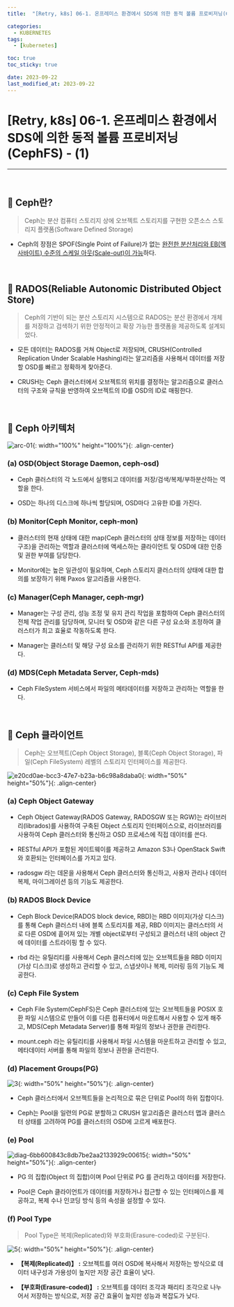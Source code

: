 ```yaml
---
title:  "[Retry, k8s] 06-1. 온프레미스 환경에서 SDS에 의한 동적 볼륨 프로비저닝(CephFS) - (1)"

categories:
  - KUBERNETES
tags:
  - [kubernetes]

toc: true
toc_sticky: true

date: 2023-09-22
last_modified_at: 2023-09-22
---
```

# [Retry, k8s] 06-1. 온프레미스 환경에서 SDS에 의한 동적 볼륨 프로비저닝(CephFS) - (1)
---

<style>
table {
    font-size: 12pt;
}
table th:first-of-type {
    width: 5%;
}
table th:nth-of-type(2) {
    width: 15%;
}
table th:nth-of-type(3) {
    width: 50%;
}
table th:nth-of-type(4) {
    width: 30%;
}
</style>

<br>

## 🔔 Ceph란? 

> Ceph는 분산 컴퓨터 스토리지 상에 오브젝트 스토리지를 구현한 오픈소스 스토리지 플랫폼(Software Defined Storage)
    
- Ceph의 장점은 SPOF(Single Point of Failure)가 없는 <u>완전한 분산처리와 EB(엑사바이트) 수준의 스케일 아웃(Scale-out)이 가능</u>하다.

<br>

## 🔔 RADOS(Reliable Autonomic Distributed Object Store)

> Ceph의 기반이 되는 분산 스토리지 시스템으로 RADOS는 분산 환경에서 개체를 저장하고 검색하기 위한 안정적이고 확장 가능한 플랫폼을 제공하도록 설계되었다.

- 모든 데이터는 RADOS를 거쳐 Object로 저장되며, CRUSH(Controlled Replication Under Scalable Hashing)라는 알고리즘을 사용해서 데이터를 저장할 OSD를 빠르고 정확하게 찾아준다.

- CRUSH는 Ceph 클러스터에서 오브젝트의 위치를 결정하는 알고리즘으로 클러스터의 구조와 규칙을 반영하여 오브젝트의 ID를 OSD의 ID로 매핑한다.

<br>

## 🔔 Ceph 아키텍처


![arc-01](https://user-images.githubusercontent.com/42735894/228179743-3686567a-c390-48e3-9dc6-cfebaf985667.png){: width="100%" height="100%"}{: .align-center}


### (a) OSD(Object Storage Daemon, ceph-osd)

- Ceph 클러스터의 각 노드에서 실행되고 데이터를 저장/검색/복제/부하분산하는 역할을 한다.

- OSD는 하나의 디스크에 하나씩 할당되며, OSD마다 고유한 ID를 가진다.


### (b) Monitor(Ceph Monitor, ceph-mon)

- 클러스터의 현재 상태에 대한 map(Ceph 클러스터의 상태 정보를 저장하는 데이터 구조)을 관리하는 역할과 클러스터에 액세스하는 클라이언트 및 OSD에 대한 인증 및 권한 부여를 담당한다.

- Monitor에는 높은 일관성이 필요하며, Ceph 스토리지 클러스터의 상태에 대한 합의를 보장하기 위해 Paxos 알고리즘을 사용한다.


### (c) Manager(Ceph Manager, ceph-mgr)

- Manager는 구성 관리, 성능 조정 및 유지 관리 작업을 포함하여 Ceph 클러스터의 전체 작업 관리를 담당하며, 모니터 및 OSD와 같은 다른 구성 요소와 조정하여 클러스터가 최고 효율로 작동하도록 한다.

- Manager는 클러스터 및 해당 구성 요소를 관리하기 위한 RESTful API를 제공한다.


### (d) MDS(Ceph Metadata Server, Ceph-mds)

- Ceph FileSystem 서비스에서 파일의 메타데이터를 저장하고 관리하는 역할을 한다.

<br>

## 🔔 Ceph 클라이언트

> Ceph는 오브젝트(Ceph Object Storage), 블록(Ceph Object Storage), 파일(Ceph FileSystem) 레벨의 스토리지 인터페이스를 제공한다.

![e20cd0ae-bcc3-47e7-b23a-b6c98a8daba0](https://user-images.githubusercontent.com/42735894/228186751-115f97cb-b80f-471c-93c4-c544df488214.png){: width="50%" height="50%"}{: .align-center}


### (a) Ceph Object Gateway

- Ceph Object Gateway(RADOS Gateway, RADOSGW 또는 RGW)는 라이브러리(librados)를 사용하여 구축된 Object 스토리지 인터페이스으로, 라이브러리를 사용하여 Ceph 클러스터와 통신하고 OSD 프로세스에 직접 데이터를 쓴다.

- RESTful API가 포함된 게이트웨이를 제공하고 Amazon S3나 OpenStack Swift와 호환되는 인터페이스를 가지고 있다.

- radosgw 라는 데몬을 사용해서 Ceph 클러스터와 통신하고, 사용자 관리나 데이터 복제, 마이그레이션 등의 기능도 제공한다.


### (b) RADOS Block Device

- Ceph Block Device(RADOS block device, RBD)는 RBD 이미지(가상 디스크)를 통해 Ceph 클러스터 내에 블록 스토리지를 제공, RBD 이미지는 클러스터의 서로 다른 OSD에 흩어져 있는 개별 object로부터 구성되고 클러스터 내의 object 간에 데이터를 스트라이핑 할 수 있다.

- rbd 라는 유틸리티를 사용해서 Ceph 클러스터에 있는 오브젝트들을 RBD 이미지(가상 디스크)로 생성하고 관리할 수 있고, 스냅샷이나 복제, 미러링 등의 기능도 제공한다.


### (c) Ceph File System 

- Ceph File System(CephFS)은 Ceph 클러스터에 있는 오브젝트들을 POSIX 호환 파일 시스템으로 만들어 이를 다른 컴퓨터에서 마운트해서 사용할 수 있게 해주고, MDS(Ceph Metadata Server)를 통해 파일의 정보나 권한을 관리한다.

- mount.ceph 라는 유틸리티를 사용해서 파일 시스템을 마운트하고 관리할 수 있고, 메타데이터 서버를 통해 파일의 정보나 권한을 관리한다.


### (d) Placement Groups(PG)

![3](https://user-images.githubusercontent.com/42735894/228211891-5eb572cc-f521-4ab7-bfb0-1809a9b9c874.png){: width="50%" height="50%"}{: .align-center}

- Ceph 클러스터에서 오브젝트들을 논리적으로 묶은 단위로 Pool의 하위 집합이다.

- Ceph는 Pool을 일련의 PG로 분할하고 CRUSH 알고리즘은 클러스터 맵과 클러스터 상태를 고려하여 PG를 클러스터의 OSD에 고르게 배포한다.


### (e) Pool

![diag-6bb600843c8db7be2aa2133929c00615](https://user-images.githubusercontent.com/42735894/228219048-75109f1c-6a26-42a0-829a-b0f047b0f228.png){: width="50%" height="50%"}{: .align-center}

- PG 의 집합(Object 의 집합)이며 Pool 단위로 PG 를 관리하고 데이터를 저장한다.

- Pool은 Ceph 클라이언트가 데이터를 저장하거나 접근할 수 있는 인터페이스를 제공하고, 복제 수나 인코딩 방식 등의 속성을 설정할 수 있다.


### (f) Pool Type

> Pool Type은 복제(Replicated)와 부호화(Erasure-coded)로 구분된다.

![5](https://user-images.githubusercontent.com/42735894/228223047-2b04229d-c939-449a-9718-7a4875c1d21b.png){: width="50%" height="50%"}{: .align-center}

- **【복제(Replicated)】 :** 오브젝트를 여러 OSD에 복사해서 저장하는 방식으로 데이터 내구성과 가용성이 높지만 저장 공간 효율이 낮다.

- **【부호화(Erasure-coded)】 :** 오브젝트를 데이터 조각과 패리티 조각으로 나누어서 저장하는 방식으로, 저장 공간 효율이 높지만 성능과 복잡도가 낮다.

<br>